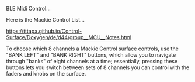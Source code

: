 BLE Midi Control...

Here is the Mackie Control List...

https://tttapa.github.io/Control-Surface/Doxygen/de/d44/group__MCU__Notes.html


To choose which 8 channels a Mackie Control surface controls, use the "BANK LEFT" and "BANK RIGHT" buttons, which allow you to navigate through "banks" of eight channels at a time; essentially, pressing these buttons lets you switch between sets of 8 channels you can control with the faders and knobs on the surface. 
